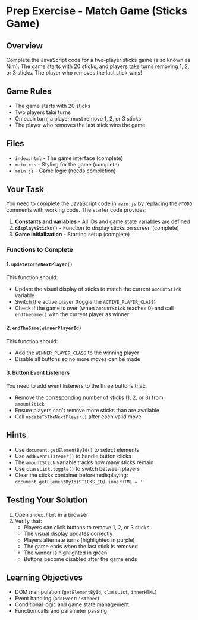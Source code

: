 # Prep Exercise - Match Game (Sticks Game)

## Overview

Complete the JavaScript code for a two-player sticks game (also known as Nim). The game starts with 20 sticks, and players take turns removing 1, 2, or 3 sticks. The player who removes the last stick wins!

## Game Rules

- The game starts with 20 sticks
- Two players take turns
- On each turn, a player must remove 1, 2, or 3 sticks
- The player who removes the last stick wins the game

## Files

- `index.html` - The game interface (complete)
- `main.css` - Styling for the game (complete)
- `main.js` - Game logic (needs completion)

## Your Task

You need to complete the JavaScript code in `main.js` by replacing the `@TODO` comments with working code. The starter code provides:

1. **Constants and variables** - All IDs and game state variables are defined
2. **`displayNSticks()`** - Function to display sticks on screen (complete)
3. **Game initialization** - Starting setup (complete)

### Functions to Complete

#### 1. `updateToTheNextPlayer()`

This function should:

- Update the visual display of sticks to match the current `amountStick` variable
- Switch the active player (toggle the `ACTIVE_PLAYER_CLASS`)
- Check if the game is over (when `amountStick` reaches 0) and call `endTheGame()` with the current player as winner

#### 2. `endTheGame(winnerPlayerId)`

This function should:

- Add the `WINNER_PLAYER_CLASS` to the winning player
- Disable all buttons so no more moves can be made

#### 3. Button Event Listeners

You need to add event listeners to the three buttons that:

- Remove the corresponding number of sticks (1, 2, or 3) from `amountStick`
- Ensure players can't remove more sticks than are available
- Call `updateToTheNextPlayer()` after each valid move

## Hints

- Use `document.getElementById()` to select elements
- Use `addEventListener()` to handle button clicks
- The `amountStick` variable tracks how many sticks remain
- Use `classList.toggle()` to switch between players
- Clear the sticks container before redisplaying: `document.getElementById(STICKS_ID).innerHTML = ''`

## Testing Your Solution

1. Open `index.html` in a browser
2. Verify that:
   - Players can click buttons to remove 1, 2, or 3 sticks
   - The visual display updates correctly
   - Players alternate turns (highlighted in purple)
   - The game ends when the last stick is removed
   - The winner is highlighted in green
   - Buttons become disabled after the game ends

## Learning Objectives

- DOM manipulation (`getElementById`, `classList`, `innerHTML`)
- Event handling (`addEventListener`)
- Conditional logic and game state management
- Function calls and parameter passing
